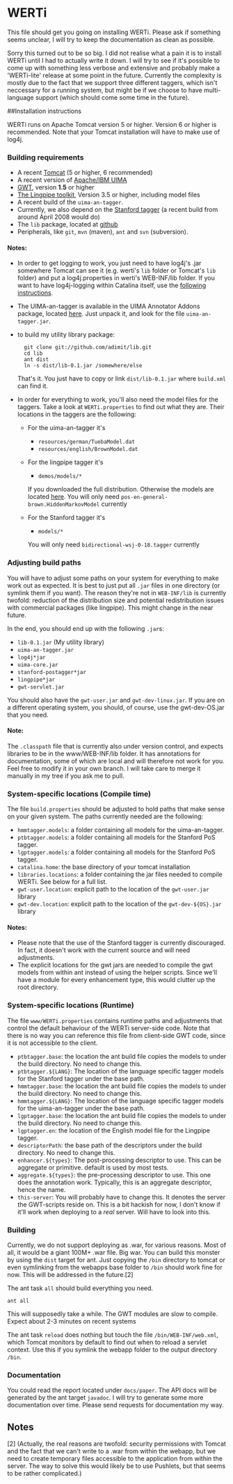 # WERTi

This file should get you going on installing WERTi. Please ask if something seems unclear, I will try to keep the documentation as clean as possible.

Sorry this turned out to be so big. I did not realise what a pain it is to
install WERTi until I had to actually write it down. I will try to see if it's
possible to come up with something less verbose and extensive and probably make
a 'WERTi-lite' release at some point in the future. Currently the complexity is
mostly due to the fact that we support three different taggers, which isn't
neccessary for a running system, but might be if we choose to have
multi-language support (which should come some time in the future).

##Installation instructions

WERTi runs on Apache Tomcat version 5 or higher. Version 6 or higher is
recommended. Note that your Tomcat installation will have to make use of log4j.

### Building requirements
* A recent [Tomcat](http://tomcat.apache.org/download-60.cgi) (5 or higher, 6 recommended)
* A recent version of [Apache/IBM UIMA](http://incubator.apache.org/uima/downloads.cgi)
* [GWT](http://code.google.com/webtoolkit/download.html), version **1.5** or higher
* [The Lingpipe toolkit](http://alias-i.com/lingpipe/web/download.html), 
  Version 3.5 or higher, including model files
* A recent build of the `uima-an-tagger`.
* Currently, we also depend on the 
  [Stanford tagger](http://nlp.stanford.edu/software/tagger.shtml#Download) 
  (a recent build from around April 2008 would do)
* The `lib` package, located at [github](http://github.com/adimit/lib)
* Peripherals, like `git`, `mvn` (maven), `ant` and `svn` (subversion).

#### Notes:
- In order to get logging to work, you just need to have log4j's .jar somewhere
  Tomcat can see it (e.g. werti's `lib` folder or Tomcat's `lib` folder) and
  put a log4j.properties in werti's WEB-INF/lib folder.  If you want to have
  log4j-logging within Catalina itself, use the [following
  instructions](http://tomcat.apache.org/tomcat-6.0-doc/logging.html#log4j).

- The UIMA-an-tagger is available in the UIMA Annotator Addons package,
  located [here](http://incubator.apache.org/uima/downloads.cgi). Just unpack it,
  and look for the file `uima-an-tagger.jar`.

- to build my utility library package:

		git clone git://github.com/adimit/lib.git
		cd lib
		ant dist
		ln -s dist/lib-0.1.jar /somewhere/else

	That's it. You just have to copy or link `dist/lib-0.1.jar` where `build.xml` can find it. 

- In order for everything to work, you'll also need the model files for the
taggers. Take a look at `WERTi.properties` to find out what they are. Their
locations in the taggers are the following:

	* For the uima-an-tagger it's
		- `resources/german/TuebaModel.dat`
		- `resources/english/BrownModel.dat`
	* For the lingpipe tagger it's
		- `demos/models/*`

		If you downloaded the full distribution. Otherwise the models are
		located [here](http://alias-i.com/lingpipe/web/models.html). You will
		only need `pos-en-general-brown.HiddenMarkovModel` currently
	* For the Stanford tagger it's
		- `models/*`

		You will only need `bidirectional-wsj-0-18.tagger` currently

### Adjusting build paths

You will have to adjust some paths on your system for everything to make work
out as expected. It is best to just put all `.jar` files in one directory (or
symlink them if you want). The reason they're not in `WEB-INF/lib` is currently
twofold: reduction of the distribution size and potential redistribution issues
with commercial packages (like lingpipe). This might change in the near future.

In the end, you should end up with the following `.jar`s:

* `lib-0.1.jar` (My utility library)
* `uima-an-tagger.jar`
* `log4j*jar`
* `uima-core.jar`
* `stanford-postagger*jar`
* `lingpipe*jar`
* `gwt-servlet.jar`

You should also have the `gwt-user.jar` and `gwt-dev-linux.jar`. If you are on
a different operating system, you should, of course, use the gwt-dev-OS.jar that
you need.

#### Note:
The `.classpath` file that is currently also under version control, and expects
libraries to be in the www/WEB-INF/lib folder. It has annotations for
documentation, some of which are local and will therefore not work for you.
Feel free to modify it in your own branch. I will take care to merge it
manually in my tree if you ask me to pull.

### System-specific locations (Compile time)

The file `build.properties` should be adjusted to hold paths that make sense on
your given system. The paths currently needed are the following:

* `hmmtagger.models`: a folder containing all models for the uima-an-tagger.
* `ptbtagger.models`: a folder containing all models for the Stanford PoS tagger.
* `lgptagger.models`: a folder containing all models for the Stanford PoS
   tagger.
* `catalina.home`: the base directory of your tomcat installation
* `libraries.locations`: a folder containing the jar files needed to compile
   WERTi.  See below for a full list.
* `gwt-user.location`:  explicit path to the location of the `gwt-user.jar` library 
* `gwt-dev.location`: explicit path to the location of the `gwt-dev-${OS}.jar` library

#### Notes:

* Please note that the use of the Stanford tagger is currently discouraged. In
fact, it doesn't work with the current source and will need adjustments.
* The explicit locations for the gwt jars are needed to compile the gwt models
from within ant instead of using the helper scripts. Since we'll have a module
for every enhancement type, this would clutter up the root directory.

### System-specific locations (Runtime)

The file `www/WERTi.properties` contains runtime paths and adjustments that
control the default behaviour of the WERTi server-side code. Note that there is
no way you can reference this file from client-side GWT code, since it is not
accessible to the client.

* `ptbtagger.base`: the location the ant build file copies the models to under
the build directory. No need to change this.  
* `ptbtagger.${LANG}`: The location of the language specific tagger models for
the Stanford tagger under
the base path.
* `hmmtagger.base`: the location the ant build file copies the models to under
the build directory. No need to change this.  
* `hmmtagger.${LANG}`: The
location of the language specific tagger models for the uima-an-tagger under
the base path.
* `lgptagger.base`: the location the ant build file copies the models to under
the build directory. No need to change this.  
* `lgptagger.en`: the location of
the English model file for the Lingpipe tagger.
* `descriptorPath`: the base path of the descriptors under the build directory.
No need to change this.
* `enhancer.${types}`: The post-processing descriptor to use. This can be
aggregate or primitive. default is used by most tests.
* `aggregate.${types}`: the pre-processing descriptor to use. This one does the
annotation work. Typically, this is an aggregate descriptor, hence the name.
* `this-server`: You will probably have to change this. It denotes the server the
GWT-scripts reside on. This is a bit hackish for now, I don't know if it'll
work when deploying to a *real* server. Will have to look into this.

### Building

Currently, we do not support deploying as .war, for various reasons. Most of
all, it would be a giant 100M+ .war file. Big war. You can build this monster
by using the `dist` target for ant.  Just copying the `/bin` directory to
tomcat or even symlinking from the webapps base folder to `/bin` should work
fine for now. This will be addressed in the future.[2]

The ant task `all` should build everything you need.

	ant all

This will supposedly take a while. The GWT modules are slow to compile. Expect
about 2-3 minutes on recent systems

The ant task `reload` does nothing but touch the file `/bin/WEB-INF/web.xml`,
which Tomcat monitors by default to find out when to reload a servlet context.
Use this if you symlink the webapp folder to the output directory `/bin`.

### Documentation

You could read the report located under `docs/paper`. The API docs will be
generated by the ant target `javadoc`. I will try to generate some more
documentation over time. Please send requests for documentation my way.

Notes
-----

[2] (Actually, the real reasons are twofold: security permissions with Tomcat and
the fact that we can't write to a .war from within the webapp, but we need to
create temporary files accessible to the application from within the server.
The way to solve this would likely be to use Pushlets, but that seems to be
rather complicated.)
